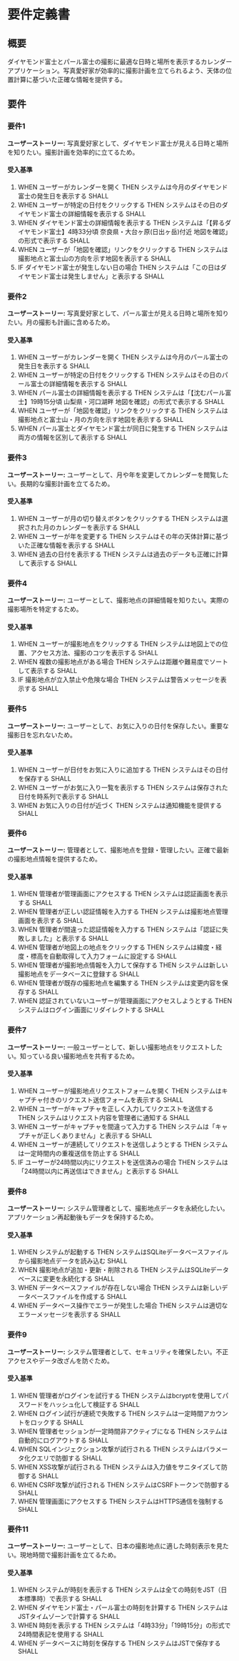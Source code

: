 # 要件定義書

## 概要

ダイヤモンド富士とパール富士の撮影に最適な日時と場所を表示するカレンダーアプリケーション。写真愛好家が効率的に撮影計画を立てられるよう、天体の位置計算に基づいた正確な情報を提供する。

## 要件

### 要件1

**ユーザーストーリー:** 写真愛好家として、ダイヤモンド富士が見える日時と場所を知りたい。撮影計画を効率的に立てるため。

#### 受入基準

1. WHEN ユーザーがカレンダーを開く THEN システムは今月のダイヤモンド富士の発生日を表示する SHALL
2. WHEN ユーザーが特定の日付をクリックする THEN システムはその日のダイヤモンド富士の詳細情報を表示する SHALL
3. WHEN ダイヤモンド富士の詳細情報を表示する THEN システムは「【昇るダイヤモンド富士】4時33分頃 奈良県・大台ヶ原(日出ヶ岳)付近 地図を確認」の形式で表示する SHALL
4. WHEN ユーザーが「地図を確認」リンクをクリックする THEN システムは撮影地点と富士山の方向を示す地図を表示する SHALL
5. IF ダイヤモンド富士が発生しない日の場合 THEN システムは「この日はダイヤモンド富士は発生しません」と表示する SHALL

### 要件2

**ユーザーストーリー:** 写真愛好家として、パール富士が見える日時と場所を知りたい。月の撮影も計画に含めるため。

#### 受入基準

1. WHEN ユーザーがカレンダーを開く THEN システムは今月のパール富士の発生日を表示する SHALL
2. WHEN ユーザーが特定の日付をクリックする THEN システムはその日のパール富士の詳細情報を表示する SHALL
3. WHEN パール富士の詳細情報を表示する THEN システムは「【沈むパール富士】19時15分頃 山梨県・河口湖畔 地図を確認」の形式で表示する SHALL
4. WHEN ユーザーが「地図を確認」リンクをクリックする THEN システムは撮影地点と富士山・月の方向を示す地図を表示する SHALL
5. WHEN パール富士とダイヤモンド富士が同日に発生する THEN システムは両方の情報を区別して表示する SHALL

### 要件3

**ユーザーストーリー:** ユーザーとして、月や年を変更してカレンダーを閲覧したい。長期的な撮影計画を立てるため。

#### 受入基準

1. WHEN ユーザーが月の切り替えボタンをクリックする THEN システムは選択された月のカレンダーを表示する SHALL
2. WHEN ユーザーが年を変更する THEN システムはその年の天体計算に基づいた正確な情報を表示する SHALL
3. WHEN 過去の日付を表示する THEN システムは過去のデータも正確に計算して表示する SHALL

### 要件4

**ユーザーストーリー:** ユーザーとして、撮影地点の詳細情報を知りたい。実際の撮影場所を特定するため。

#### 受入基準

1. WHEN ユーザーが撮影地点をクリックする THEN システムは地図上での位置、アクセス方法、撮影のコツを表示する SHALL
2. WHEN 複数の撮影地点がある場合 THEN システムは距離や難易度でソートして表示する SHALL
3. IF 撮影地点が立入禁止や危険な場合 THEN システムは警告メッセージを表示する SHALL



### 要件5

**ユーザーストーリー:** ユーザーとして、お気に入りの日付を保存したい。重要な撮影日を忘れないため。

#### 受入基準

1. WHEN ユーザーが日付をお気に入りに追加する THEN システムはその日付を保存する SHALL
2. WHEN ユーザーがお気に入り一覧を表示する THEN システムは保存された日付を時系列で表示する SHALL
3. WHEN お気に入りの日付が近づく THEN システムは通知機能を提供する SHALL

### 要件6

**ユーザーストーリー:** 管理者として、撮影地点を登録・管理したい。正確で最新の撮影地点情報を提供するため。

#### 受入基準

1. WHEN 管理者が管理画面にアクセスする THEN システムは認証画面を表示する SHALL
2. WHEN 管理者が正しい認証情報を入力する THEN システムは撮影地点管理画面を表示する SHALL
3. WHEN 管理者が間違った認証情報を入力する THEN システムは「認証に失敗しました」と表示する SHALL
4. WHEN 管理者が地図上の地点をクリックする THEN システムは緯度・経度・標高を自動取得して入力フォームに設定する SHALL
5. WHEN 管理者が撮影地点情報を入力して保存する THEN システムは新しい撮影地点をデータベースに登録する SHALL
6. WHEN 管理者が既存の撮影地点を編集する THEN システムは変更内容を保存する SHALL
7. WHEN 認証されていないユーザーが管理画面にアクセスしようとする THEN システムはログイン画面にリダイレクトする SHALL

### 要件7

**ユーザーストーリー:** 一般ユーザーとして、新しい撮影地点をリクエストしたい。知っている良い撮影地点を共有するため。

#### 受入基準

1. WHEN ユーザーが撮影地点リクエストフォームを開く THEN システムはキャプチャ付きのリクエスト送信フォームを表示する SHALL
2. WHEN ユーザーがキャプチャを正しく入力してリクエストを送信する THEN システムはリクエスト内容を管理者に通知する SHALL
3. WHEN ユーザーがキャプチャを間違って入力する THEN システムは「キャプチャが正しくありません」と表示する SHALL
4. WHEN ユーザーが連続してリクエストを送信しようとする THEN システムは一定時間内の重複送信を防止する SHALL
5. IF ユーザーが24時間以内にリクエストを送信済みの場合 THEN システムは「24時間以内に再送信はできません」と表示する SHALL

### 要件8

**ユーザーストーリー:** システム管理者として、撮影地点データを永続化したい。アプリケーション再起動後もデータを保持するため。

#### 受入基準

1. WHEN システムが起動する THEN システムはSQLiteデータベースファイルから撮影地点データを読み込む SHALL
2. WHEN 撮影地点が追加・更新・削除される THEN システムはSQLiteデータベースに変更を永続化する SHALL
3. WHEN データベースファイルが存在しない場合 THEN システムは新しいデータベースファイルを作成する SHALL
4. WHEN データベース操作でエラーが発生した場合 THEN システムは適切なエラーメッセージを表示する SHALL

### 要件9

**ユーザーストーリー:** システム管理者として、セキュリティを確保したい。不正アクセスやデータ改ざんを防ぐため。

#### 受入基準

1. WHEN 管理者がログインを試行する THEN システムはbcryptを使用してパスワードをハッシュ化して検証する SHALL
2. WHEN ログイン試行が連続で失敗する THEN システムは一定時間アカウントをロックする SHALL
3. WHEN 管理者セッションが一定時間非アクティブになる THEN システムは自動的にログアウトする SHALL
4. WHEN SQLインジェクション攻撃が試行される THEN システムはパラメータ化クエリで防御する SHALL
5. WHEN XSS攻撃が試行される THEN システムは入力値をサニタイズして防御する SHALL
6. WHEN CSRF攻撃が試行される THEN システムはCSRFトークンで防御する SHALL
7. WHEN 管理画面にアクセスする THEN システムはHTTPS通信を強制する SHALL

### 要件11

**ユーザーストーリー:** ユーザーとして、日本の撮影地点に適した時刻表示を見たい。現地時間で撮影計画を立てるため。

#### 受入基準

1. WHEN システムが時刻を表示する THEN システムは全ての時刻をJST（日本標準時）で表示する SHALL
2. WHEN ダイヤモンド富士・パール富士の時刻を計算する THEN システムはJSTタイムゾーンで計算する SHALL
3. WHEN 時刻を表示する THEN システムは「4時33分」「19時15分」の形式で24時間表記を使用する SHALL
4. WHEN データベースに時刻を保存する THEN システムはJSTで保存する SHALL